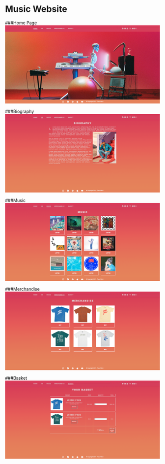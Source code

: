 # Music Website

###Home Page
![](images/t1.png)

###Biography
![](images/t2.png)

###Music
![](images/t3.png)

###Merchandise
![](images/t4.png)

###Basket
![](images/t5.png)